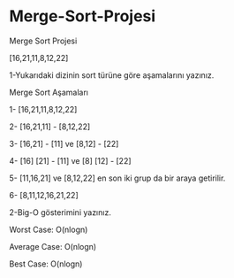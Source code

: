 # Merge-Sort-Projesi

Merge Sort Projesi

[16,21,11,8,12,22] 

1-Yukarıdaki dizinin sort türüne göre aşamalarını yazınız.

Merge Sort Aşamaları

1- [16,21,11,8,12,22]

2- [16,21,11] - [8,12,22]

3- [16,21] - [11] ve [8,12] - [22]

4- [16] [21] - [11] ve [8] [12] - [22]

5- [11,16,21] ve [8,12,22] en son iki grup da bir araya getirilir.

6- [8,11,12,16,21,22]

2-Big-O gösterimini yazınız.

Worst Case: O(nlogn)

Average Case: O(nlogn)

Best Case: O(nlogn)
